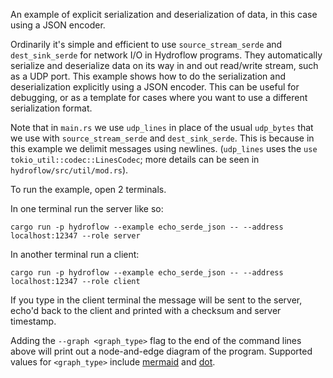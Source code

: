 An example of explicit serialization and deserialization of data, in this case using a JSON encoder.

Ordinarily it's simple and efficient to use `source_stream_serde` and `dest_sink_serde` for network I/O in Hydroflow programs. They automatically serialize and deserialize data on its way in and out read/write stream, such as a UDP port. This example shows how to do the serialization and deserialization explicitly using a JSON encoder. This can be useful for debugging, or as a template for cases where you want to use a different serialization format.

Note that in `main.rs` we use `udp_lines` in place of the usual `udp_bytes` that we use with `source_stream_serde` and `dest_sink_serde`. This is because in this example we delimit messages using newlines. (`udp_lines` uses the `use tokio_util::codec::LinesCodec`; more details can be seen in `hydroflow/src/util/mod.rs`).

To run the example, open 2 terminals.

In one terminal run the server like so:
```
cargo run -p hydroflow --example echo_serde_json -- --address localhost:12347 --role server
```

In another terminal run a client:
```
cargo run -p hydroflow --example echo_serde_json -- --address localhost:12347 --role client
```

If you type in the client terminal the message will be sent to the server, echo'd back to the client and printed with a checksum and server timestamp.

Adding the `--graph <graph_type>` flag to the end of the command lines above will print out a node-and-edge diagram of the program. Supported values for `<graph_type>` include [mermaid](https://mermaid-js.github.io/) and [dot](https://graphviz.org/doc/info/lang.html).
